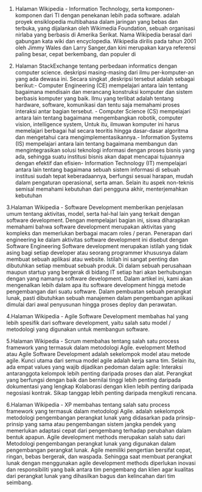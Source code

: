 ﻿1. Halaman Wikipedia - Information Technology, serta komponen-komponen dari TI dengan penekanan lebih pada software.
adalah proyek ensiklopedia multibahasa dalam jaringan yang bebas dan terbuka, yang dijalankan oleh Wikimedia Foundation,
sebuah organisasi nirlaba yang berbasis di Amerika Serikat. Nama Wikipedia berasal dari gabungan kata wiki dan encyclopedia.
 Wikipedia dirilis pada tahun 2001 oleh Jimmy Wales dan Larry Sanger,dan kini merupakan karya referensi paling besar, 
cepat berkembang, dan populer di

2. Halaman StackExchange tentang perbedaan informatics dengan computer science.
deskripsi masing-masing dari ilmu per-komputer-an yang ada dewasa ini. Secara singkat
,deskripsi tersebut adalah sebagai berikut:- Computer Engineering (CE) mempelajari antara
lain tentang bagaimana mendisain dan merancang konstruksi komputer dan sistem berbasis komputer
yang baik. Ilmu yang terlibat adalah tentang hardware, software, komunikasi dan tentu saja 
memahami proses interaksi antar bagian tersebut. - Computer Science (CS) mempelajari antara
lain tentang bagaimana mengembangkan robotik, computer vision, intelligence system,
Untuk itu, ilmuwan komputer ini harus memelajari berbagai hal secara teoritis hingga dasar-dasar
algoritma dan mengetahui cara mengimplementasikannya.- Information Systems (IS) mempelajari antara lain
tentang bagaimana membangun dan mengintegrasikan solusi teknologi informasi dengan proses bisnis yang ada,
sehingga suatu institusi bisnis akan dapat mencapai tujuannya dengan efektif dan efisien- Information Technology
(IT) mempelajari antara lain tentang bagaimana sebuah sistem informasi di sebuah institusi sudah tepat keberadaannya,
berfungsi sesuai harapan, mudah dalam pengaturan operasional, serta aman. Selain itu aspek non-teknis semisal memahami
kebutuhan dari pengguna akhir, menterjemahkan kebutuhan

3.Halaman Wikipedia - Software Development memberikan penjelasan umum tentang aktivitas, model, serta hal-hal lain yang terkait 
dengan software development. Dengan mempelajari bagian ini, siswa diharapkan memahami bahwa software development merupakan aktivitas
yang kompleks dan memerlukan berbagai macam roles / peran. Penerapan dari engineering ke dalam aktivitas software development ini disebut
dengan Software Engineering Software development merupakan istilah yang tidak asing bagi setiap developer atau seorang programmer khususnya
dalam membuat sebuah aplikasi atau website. Istilah ini sangat penting dan dibutuhkan setiap membuat sebuah produk. Di dalam sebuah perusahaan
maupun startup yang bergerak di bidang IT setiap hari akan berhubungan dengan yang namanya software development.
Dalam artikel ini, kami akan mengenalkan lebih dalam apa itu software development hingga metode pengembangan dari suatu software. Dalam pembuatan 
sebuah perangkat lunak, pasti dibutuhkan sebuah manajemen dalam pengembangan aplikasi dimulai dari awal penyusunan hingga proses deploy dan perawatan. 

4.Halaman Wikipedia - Agile Software Development membahas hal yang lebih spesifik dari software development, yaitu salah satu model / metodologi yang
digunakan untuk membangun software.

5.Halaman Wikipedia - Scrum membahas tentang salah satu process framework yang termasuk dalam metodologi Agile.
evelopment Method atau Agile Software Development adalah sekelompok model atau metode agile. Kunci utama dari
semua model agile adalah kerja sama tim. Selain itu, ada empat values yang wajib dijadikan pedoman dalam agile:
Interaksi antaranggota kelompok lebih penting daripada proses dan alat.
Perangkat yang berfungsi dengan baik dan bernilai tinggi lebih penting daripada dokumentasi yang lengkap
Kolaborasi dengan klien lebih penting daripada negosiasi kontrak.
Sikap tanggap lebih penting daripada mengikuti rencana.

6.Halaman Wikipedia - XP membahas tentang salah satu process framework yang termasuk dalam metodologi Agile.
adalah sekelompok metodologi pengembangan perangkat lunak yang didasarkan pada prinsip-prinsip yang sama atau
pengembangan sistem jangka pendek yang memerlukan adaptasi cepat dari pengembang terhadap perubahan dalam bentuk
apapun. Agile development methods merupakan salah satu dari Metodologi pengembangan perangkat lunak yang digunakan
dalam pengembangan perangkat lunak. Agile memiliki pengertian bersifat cepat, ringan, bebas bergerak, dan waspada.
Sehingga saat membuat perangkat lunak dengan menggunakan agile development methods diperlukan inovasi dan responsibiliti 
yang baik antara tim pengembang dan klien agar kualitas dari perangkat lunak yang dihasilkan bagus dan kelincahan dari tim seimbang.

